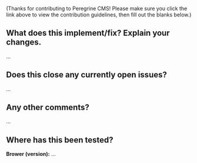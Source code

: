 (Thanks for contributing to Peregrine CMS! Please make sure you click the link above to view the contribution guidelines, then fill out the blanks below.)

What does this implement/fix? Explain your changes.
---------------------------------------------------
…

Does this close any currently open issues?
------------------------------------------
…

Any other comments?
-------------------
…

Where has this been tested?
---------------------------
**Brower (version):** …


